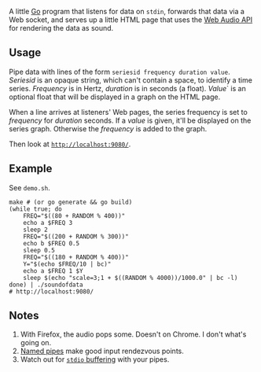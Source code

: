 A little [Go](https://golang.org/) program that listens for data on
`stdin`, forwards that data via a Web socket, and serves up a little
HTML page that uses the
[Web Audio API](https://www.w3.org/TR/webaudio/) for rendering the
data as sound.

## Usage

Pipe data with lines of the form `seriesid frequency duration value`.
_Seriesid_ is an opaque string, which can't contain a space, to
identify a time series.  _Frequency_ is in Hertz, _duration_ is in
seconds (a float).  _Value_` is an optional float that will be
displayed in a graph on the HTML page.

When a line arrives at listeners' Web pages, the series frequency is
set to _frequency_ for _duration_ seconds.  If a _value_ is given,
it'll be displayed on the series graph.  Otherwise the _frequency_ is
added to the graph.

Then look at [`http://localhost:9080/`](http://localhost:9080/).

## Example

See `demo.sh`.

```Shell
make # (or go generate && go build)
(while true; do 
	FREQ="$((80 + RANDOM % 400))"
	echo a $FREQ 3
	sleep 2
	FREQ="$((200 + RANDOM % 300))"
	echo b $FREQ 0.5
	sleep 0.5
	FREQ="$((180 + RANDOM % 400))"
	Y="$(echo $FREQ/10 | bc)"
	echo a $FREQ 1 $Y
	sleep $(echo "scale=3;1 + $((RANDOM % 4000))/1000.0" | bc -l)
done) | ./soundofdata
# http://localhost:9080/
```

## Notes

1. With Firefox, the audio pops some.  Doesn't on Chrome.  I don't
   what's going on.
2. [Named pipes](http://linux.die.net/man/3/mkfifo) make good input
   rendezvous points.
3. Watch out for
   [`stdio` buffering](http://www.pixelbeat.org/programming/stdio_buffering/)
   with your pipes.

